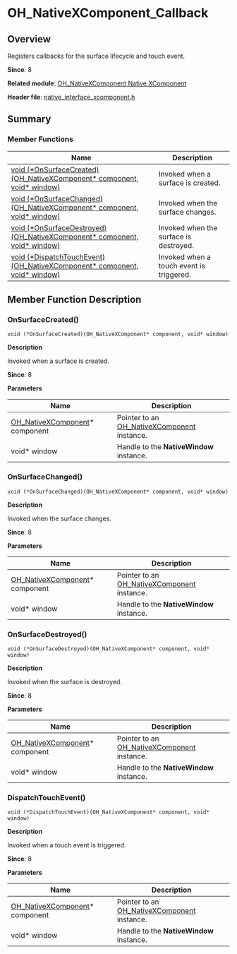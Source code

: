 # OH_NativeXComponent_Callback

## Overview

Registers callbacks for the surface lifecycle and touch event.

**Since**: 8

**Related module**: [OH_NativeXComponent Native XComponent](capi-oh-nativexcomponent-native-xcomponent.md)

**Header file**: [native_interface_xcomponent.h](capi-native-interface-xcomponent-h.md)

## Summary

### Member Functions

| Name| Description|
| -- | -- |
| [void (\*OnSurfaceCreated)(OH_NativeXComponent* component, void* window)](#onsurfacecreated) | Invoked when a surface is created.|
| [void (\*OnSurfaceChanged)(OH_NativeXComponent* component, void* window)](#onsurfacechanged) | Invoked when the surface changes.|
| [void (\*OnSurfaceDestroyed)(OH_NativeXComponent* component, void* window)](#onsurfacedestroyed) | Invoked when the surface is destroyed.|
| [void (\*DispatchTouchEvent)(OH_NativeXComponent* component, void* window)](#dispatchtouchevent) | Invoked when a touch event is triggered.|

## Member Function Description

### OnSurfaceCreated()

```
void (*OnSurfaceCreated)(OH_NativeXComponent* component, void* window)
```

**Description**


Invoked when a surface is created.

**Since**: 8

**Parameters**

| Name                               | Description|
|------------------------------------| -- |
| [OH_NativeXComponent](capi-oh-nativexcomponent-native-xcomponent-oh-nativexcomponent.md)* component | Pointer to an [OH_NativeXComponent](capi-oh-nativexcomponent-native-xcomponent-oh-nativexcomponent.md) instance.|
| void* window                       | Handle to the **NativeWindow** instance.|

### OnSurfaceChanged()

```
void (*OnSurfaceChanged)(OH_NativeXComponent* component, void* window)
```

**Description**


Invoked when the surface changes.

**Since**: 8

**Parameters**

| Name| Description|
| -- | -- |
| [OH_NativeXComponent](capi-oh-nativexcomponent-native-xcomponent-oh-nativexcomponent.md)* component | Pointer to an [OH_NativeXComponent](capi-oh-nativexcomponent-native-xcomponent-oh-nativexcomponent.md) instance.|
|  void* window | Handle to the **NativeWindow** instance.|

### OnSurfaceDestroyed()

```
void (*OnSurfaceDestroyed)(OH_NativeXComponent* component, void* window)
```

**Description**


Invoked when the surface is destroyed.

**Since**: 8

**Parameters**

| Name| Description|
| -- | -- |
| [OH_NativeXComponent](capi-oh-nativexcomponent-native-xcomponent-oh-nativexcomponent.md)* component | Pointer to an [OH_NativeXComponent](capi-oh-nativexcomponent-native-xcomponent-oh-nativexcomponent.md) instance.|
|  void* window | Handle to the **NativeWindow** instance.|

### DispatchTouchEvent()

```
void (*DispatchTouchEvent)(OH_NativeXComponent* component, void* window)
```

**Description**


Invoked when a touch event is triggered.

**Since**: 8

**Parameters**

| Name| Description|
| -- | -- |
| [OH_NativeXComponent](capi-oh-nativexcomponent-native-xcomponent-oh-nativexcomponent.md)* component | Pointer to an [OH_NativeXComponent](capi-oh-nativexcomponent-native-xcomponent-oh-nativexcomponent.md) instance.|
|  void* window | Handle to the **NativeWindow** instance.|
